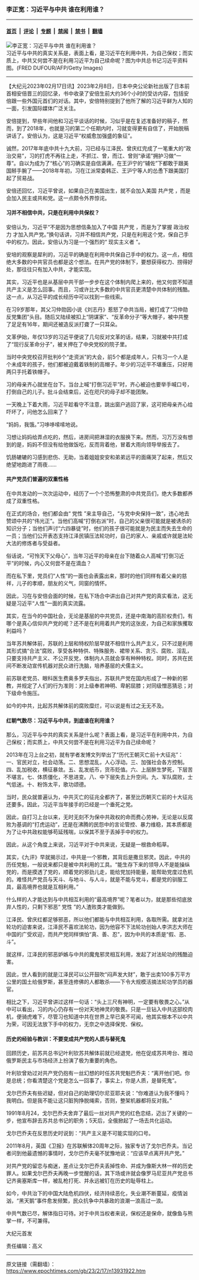### 李正宽：习近平与中共 谁在利用谁？

---

#### [首页](../../../..?n13931922) &nbsp;|&nbsp; [评论](../../../../../epoch-comment?n13931922) &nbsp;|&nbsp; [专题](../../../../../epoch-special?n13931922) &nbsp;|&nbsp; [禁闻](../../../../../epoch-news?n13931922) &nbsp;|&nbsp; [禁书](../../../../../books?n13931922) &nbsp;|&nbsp; [翻墙](https://github.com/gfw-breaker/nogfw/blob/master/README.md?n13931922)


<div><img alt="李正宽：习近平与中共 谁在利用谁？" class="attachment-djy_600_400 size-djy_600_400 wp-post-image" src="https://i.epochtimes.com/assets/uploads/2023/02/id13928423-6ba1fa4749047afa0d3edbbe49f527ce-1.png"/>
<div class="caption">
 习近平与中共的真实关系是，表面上看，是习近平在利用中共，为自己保权；而实质上，中共又何尝不是在利用习近平为自己续命呢？图为中共总书记习近平资料图。(FRED DUFOUR/AFP/Getty Images)
</div></div><hr/><div class="post_content" id="artbody" itemprop="articleBody">
 <!-- article content begin -->
 <p>
  【大纪元2023年02月17日讯】2023年2月8日，日本中央公论新社出版了日本前首相安倍晋三的回忆录，书中收录了安倍生前大约36个小时的受访内容，包括安倍跟一些外国元首们的对话。其中，安倍特别提到了他所了解的习近平鲜为人知的一面，引发国际媒体广泛关注。
 </p>
 <p>
  安倍提到，早些年间他和习近平谈话的时候，习似乎是在复述准备好的稿子，然而，到了2018年，也就是习的第二个任期内时，习就变得更有自信了，开始脱稿讲话了。安倍认为，这是习近平“权威愈加强盛的象征”。
 </p>
 <p>
  诚然，2017年年底中共十九大前，习已经与江泽民、曾庆红完成了一笔重大的“政治交易”，习的打虎不再往上走，不抓江、曾，而江、曾则“承诺”拥护习做“一尊”。自以为成为了“核心”的习确实是自信满满，在王沪宁的“辅佐”下都敢于跟美国掰手腕了——2018年年初，习在江派常委韩正、王沪宁等人的怂恿下跟美国打起了贸易战。
 </p>
 <p>
  安倍还回忆，习近平曾说，如果自己在美国出生，就不会加入美国
  <ok href="https://www.epochtimes.com/gb/tag/%E5%85%B1%E4%BA%A7%E5%85%9A.html">
   共产党
  </ok>
  ，而是会加入民主或共和党。这一点颇令外界惊诧。
 </p>
 <h4>
  习并不相信中共，只是在利用中共保权？
 </h4>
 <p>
  安倍认为，习近平“不是因为思想信条加入了中国
  <ok href="https://www.epochtimes.com/gb/tag/%E5%85%B1%E4%BA%A7%E5%85%9A.html">
   共产党
  </ok>
  ，而是为了掌握
  <ok href="https://www.epochtimes.com/gb/tag/%E6%94%BF%E6%B2%BB%E6%9D%83%E5%8A%9B.html">
   政治权力
  </ok>
  才加入共产党。”换句话讲，习并不相信共产党，只是在利用这个党，保自己手中的权力。因此，安倍认为习是一个强烈的“
  <ok href="https://www.epochtimes.com/gb/tag/%E7%8E%B0%E5%AE%9E%E4%B8%BB%E4%B9%89%E8%80%85.html">
   现实主义者
  </ok>
  ”。
 </p>
 <p>
  安培的观察是犀利的，习近平的确是在利用中共保自己手中的权力。这一点，相信绝大多数的中共官员也都是这个想法。在共产党的体制下，要想获得权力、捞得好处，那往往只有加入中共，才能实现。
 </p>
 <p>
  其实，习近平也是从基层中共干部一步步在这个体制内爬上来的，他又何尝不知道共产主义是怎么回事。而且，习或许比大多数的中共官员更清楚中共体制的残酷。这一点，从习近平的成长经历中可以找到一些线索。
 </p>
 <p>
  在习9岁那年，其父习仲勋因小说《刘志丹》惹怒了中共当局，被打成了“习仲勋反党集团”头目。随后又陆续被扣上“阴谋家”、“反革命分子”等大帽子，被中共整了足足有16年，期间还被造反派打聋了一只耳朵。
 </p>
 <p>
  文革伊始，年仅13岁的习近平便说了几句反对文革的话，结果，习就被中共打成了“现行反革命分子”，被关押在了中央党校的院子里。
 </p>
 <p>
  当时中央党校召开批判6个“走资派”的大会，前5个都是成年人，只有习一个人是个未成年的孩子，他们都被迫戴着铁制的高帽子。年少的习近平不堪重压，只好用两只手托着铁帽子。
 </p>
 <p>
  习的母亲齐心就坐在台下。当台上喊“打倒习近平”时，齐心被迫也要举手喊口号，打倒自己的儿子。批斗会结束后，近在咫尺的母子却不能团聚。
 </p>
 <p>
  一天晚上下着大雨，习近平趁看守不注意，跳出窗户逃回了家，这可把母亲齐心给吓坏了，问他怎么回来了？
 </p>
 <p>
  “妈妈，我饿。”习哆哆嗦嗦地说。
 </p>
 <p>
  习想让妈妈给弄点吃的，然后，进房间把淋湿的衣服换下来。然而，习万万没有想到的是，妈妈不但没有给他做饭吃，反而背着他，冒着大雨向领导举报去了。
 </p>
 <p>
  饥肠辘辘的习感到悲伤、无助，当着姐姐安安和弟弟远平的面痛哭了起来，然后又绝望地跑进了雨夜……
 </p>
 <h4>
  共产党员们普遍的双重性格
 </h4>
 <p>
  在中共发动的一次次运动中，经历了一个个恐怖整肃的中共党员们，绝大多数都养成了双重性格。
 </p>
 <p>
  在正式的场合，他们都会由“
  <ok href="https://www.epochtimes.com/gb/tag/%E5%85%9A%E6%80%A7.html">
   党性
  </ok>
  ”来主导自己，“与党中央保持一致”，违心地去赞颂中共的“伟光正”。当他们高喊“打倒右派”时，自己的父亲很可能就是被诱杀的知识分子；当他们声讨“六四暴徒”时，他们的孩子很可能就是为民主而失去生命的一员；当他们公开表态支持江泽民镇压法轮功时，自己的家人、亲戚或许就是法轮大法的修炼者与受益者。
 </p>
 <p>
  俗话说，“可怜天下父母心”，当年习近平的母亲在台下随着众人高喊“打倒习近平”的时候，内心又何尝不是在滴血？
 </p>
 <p>
  而在私下里，党员们“人性”的一面也会表露出来，那时的他们同样有着父亲的慈祥，儿子的孝顺，朋友的义气，同窗的情怀。
 </p>
 <p>
  因此，习在与安倍会面的时候，在私下场合中讲出自己对共产党的真实看法，这无疑是习近平“人性”一面的真实流露。
 </p>
 <p>
  其实，在当今的中国社会，无论是基层的中共党员，还是中南海的高阶权贵们，有哪个是真心信仰共产党的呢？还不是在利用着共产党的这张皮，为自己和家族攫取利益吗？
 </p>
 <p>
  当年苏共解体前，苏联的上层和特权阶层早就不相信什么共产主义，只不过是利用其形式搞“合法”腐败，享受各种特供、特殊服务、裙带关系、贪污、腐败、淫乱，只要支持共产主义、不公开反党，体制内人员就会享有种种特权。同时，苏共在民间不断发动宣传机器对民众进行洗脑，培养基层的犬儒主义。
 </p>
 <p>
  前苏联老党员、眼科医生费奥多罗夫指出，苏联共产党在国内形成了一种新的邪教，并规定了人们的行为准则：对上级奉若神明、卑躬屈膝；对同级憎恶猜忌；对下级命令施压。
 </p>
 <p>
  如今的中共，比起苏共解体前的腐败糜烂，可以说是有过之无无不及。
 </p>
 <h4>
  红朝气数尽：习近平与中共，到底谁在利用谁？
 </h4>
 <p>
  那么，习近平与中共的真实关系是什么呢？表面上看，是习近平在利用中共，为自己保权；而实质上，中共又何尝不是在利用习近平为自己续命呢？
 </p>
 <p>
  2013年在习上台之初，就有学者发博文列举出了“历代王朝灭亡前十大征兆”：一、官民对立，社会动荡。二、思想混乱，人心浮动。三、加强社会各方控制。四、乱加税收，横征暴敛。五、乱发纸币，货币贬值。六、上层醉生梦死，下层苦不堪言。七、体质僵化，不思进变。八、中下层失去上升空间。九、军队腐败，士气低迷。十、粉饰太平，歌功颂德。
 </p>
 <p>
  当时，民众就普遍认为，中共灭亡的征兆全都齐了，甚至比历朝灭亡前的十大征兆还要多。因此，习近平当年接手的已经是一个垂死之党。
 </p>
 <p>
  因此，自打习上台以来，无时无刻不为保中共政权的命而费心劳神，无论是以反腐败为基调的“打虎运动”，还是在沸腾的民怨中的言论管控、暴力维稳，其本质都是为了让中共政权能够苟延残喘，以保其不至于丢掉手中的权力。
 </p>
 <p>
  因此，从这个角度上来说，习近平对于中共来说，无疑是一根救命稻草。
 </p>
 <p>
  其实，《九评》早就揭示过，中共是一个邪教，其背后是撒旦邪灵。因此，中共的历任党魁，一般说来都只是被中共利用的工具。“能生存下来的领导人不是能操纵党的，而是摸透了党的，顺着党的邪劲儿走，能给党加持能量，能帮助党度过危机的。难怪共产党员与天斗、与地斗、与人斗，就是不能与党斗，都是党的驯服工具，最高境界也就是互相利用。”
 </p>
 <p>
  什么样的人才能达到与中共相互利用的“最高境界”呢？笔者以为，就是那些彻底放弃人性的，只剩下邪恶“
  <ok href="https://www.epochtimes.com/gb/tag/%E5%85%9A%E6%80%A7.html">
   党性
  </ok>
  ”的人渣败类才能做到。
 </p>
 <p>
  江泽民、曾庆红都足够邪恶，所以他们都能与中共相互利用，各取所需。就拿对法轮功的迫害来说，江泽民不喜欢法轮功，因为他容不下法轮功创始人李洪志大师在中国的广受欢迎，而共产党同样惧怕“真、善、忍”，因为中共的本质是“假、恶、斗”。
 </p>
 <p>
  就这样，江泽民的邪恶妒嫉与中共的魔鬼邪灵相互利用，发起了对法轮功的残酷迫害。
 </p>
 <p>
  因此，世人看到的就是江泽民可以公开鼓吹“闷声发大财”，敢于出卖100多万平方公里的国土给俄罗斯，甚至连修佛的人都敢杀——下令大规模活摘法轮功学员的器官。
 </p>
 <p>
  相比之下，习近平曾讲过这样一句话：“头上三尺有神明，一定要有敬畏之心。”从中可以看出，习的内心仍存有一份对天地神灵的敬畏。只是一旦钻入中共这部绞肉机，便骑虎难下，尽管习也知道中共在世界上早已臭不可闻，他其实根本不以中共为荣，可因无法放下手中的权力，无奈之中选择保党、保权。
 </p>
 <h4>
  历史的经验与教训：不要变成共产党的人质与替死鬼
 </h4>
 <p>
  回顾历史，前苏共总书记叶利钦苏共解体前就已经退党，他在促成苏共垮台、推动俄罗斯民主与市场经济上扮演了极为重要的角色。
 </p>
 <p>
  叶利钦曾劝过对共产党仍抱有一丝幻想的时任苏共党魁巴乔夫：“离开他们吧。你是总统；你看清楚这个党是怎么一回事了，事实上，你是人质，是替死鬼”。
 </p>
 <p>
  戈尔巴乔夫有些迟疑，但对自己的助理切尔尼亚耶夫说：“你难道认为我不懂吗？我明白。但是我不能让这只脏狗挣脱绳索，否则，整架机器都将反对我。”
 </p>
 <p>
  1991年8月24，戈尔巴乔夫舍弃了最后一丝对共产党的红色恋结，迈出了关键的一步，他宣布辞去苏共总书记的职务；5天后，全俄掀起了一场去共化运动。
 </p>
 <p>
  戈尔巴乔夫在反思历史时说到：“共产主义是不可能实现的口号。
 </p>
 <p>
  2011年8月，英国《卫报》在苏联解体20周年之际，独家专访了戈尔巴乔夫。当记者问到他最遗憾的事情时，戈尔巴乔夫毫不犹豫地说：“应该早点离开共产党。”
 </p>
 <p>
  对共产党的留恋与痴迷，差点让戈尔巴乔夫丢掉性命、并成为像斯大林一样的历史罪人。如果戈尔巴乔夫再晚一步觉醒的话，其下场或许就会像罗马尼亚共产党总书记齐奥塞斯库一样，被乱枪打死、并永远被钉在历史的耻辱柱上。
 </p>
 <p>
  如今，中共治下的中国大陆危机四伏，经济持续恶化，失业潮不断蔓延，疫情汹汹，“黑天鹅”事件愈发频繁，民众抗争中共暴政的浪潮一浪高过一浪。
 </p>
 <p>
  中共气数已尽，解体指日可待。对于中共当权者来说，保权还是保命，就像鱼与熊掌一样，不可兼得。
 </p>
 <p>
  大纪元首发
 </p>
 <p>
  责任编辑：高义
 </p>
 <!-- article content end -->
 <div id="below_article_ad">
 </div>
</div>


---

原文链接（需翻墙）：https://www.epochtimes.com/gb/23/2/17/n13931922.htm